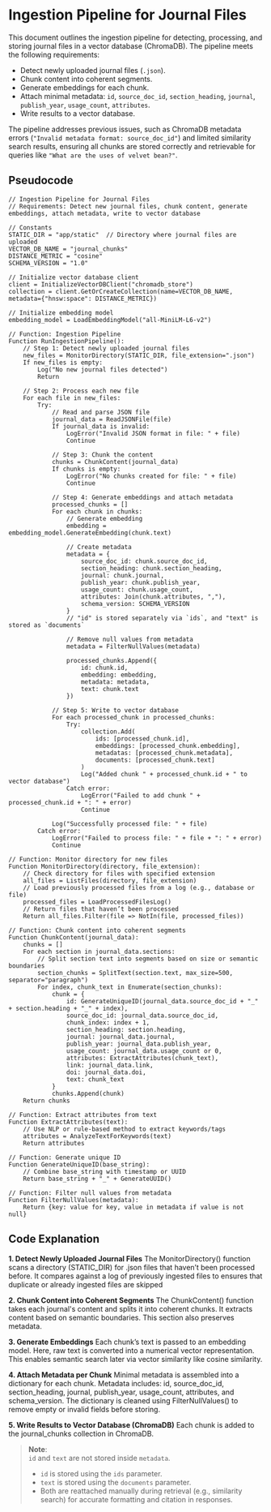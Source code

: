 # Ingestion Pipeline for Journal Files

This document outlines the ingestion pipeline for detecting, processing, and storing journal files in a vector database (ChromaDB). The pipeline meets the following requirements:
- Detect newly uploaded journal files (`.json`).
- Chunk content into coherent segments.
- Generate embeddings for each chunk.
- Attach minimal metadata: `id`, `source_doc_id`, `section_heading`, `journal`, `publish_year`, `usage_count`, `attributes`.
- Write results to a vector database.

The pipeline addresses previous issues, such as ChromaDB metadata errors (`"Invalid metadata format: source_doc_id"`) and limited similarity search results, ensuring all chunks are stored correctly and retrievable for queries like `"What are the uses of velvet bean?"`.

## Pseudocode

```pseudo
// Ingestion Pipeline for Journal Files
// Requirements: Detect new journal files, chunk content, generate embeddings, attach metadata, write to vector database

// Constants
STATIC_DIR = "app/static"  // Directory where journal files are uploaded
VECTOR_DB_NAME = "journal_chunks"
DISTANCE_METRIC = "cosine"
SCHEMA_VERSION = "1.0"

// Initialize vector database client
client = InitializeVectorDBClient("chromadb_store")
collection = client.GetOrCreateCollection(name=VECTOR_DB_NAME, metadata={"hnsw:space": DISTANCE_METRIC})

// Initialize embedding model
embedding_model = LoadEmbeddingModel("all-MiniLM-L6-v2")

// Function: Ingestion Pipeline
Function RunIngestionPipeline():
    // Step 1: Detect newly uploaded journal files
    new_files = MonitorDirectory(STATIC_DIR, file_extension=".json")
    If new_files is empty:
        Log("No new journal files detected")
        Return

    // Step 2: Process each new file
    For each file in new_files:
        Try:
            // Read and parse JSON file
            journal_data = ReadJSONFile(file)
            If journal_data is invalid:
                LogError("Invalid JSON format in file: " + file)
                Continue

            // Step 3: Chunk the content
            chunks = ChunkContent(journal_data)
            If chunks is empty:
                LogError("No chunks created for file: " + file)
                Continue

            // Step 4: Generate embeddings and attach metadata
            processed_chunks = []
            For each chunk in chunks:
                // Generate embedding
                embedding = embedding_model.GenerateEmbedding(chunk.text)
                
                // Create metadata
                metadata = {
                    source_doc_id: chunk.source_doc_id,
                    section_heading: chunk.section_heading,
                    journal: chunk.journal,
                    publish_year: chunk.publish_year,
                    usage_count: chunk.usage_count,
                    attributes: Join(chunk.attributes, ","),
                    schema_version: SCHEMA_VERSION
                }
                // "id" is stored separately via `ids`, and "text" is stored as `documents`

                // Remove null values from metadata
                metadata = FilterNullValues(metadata)
                
                processed_chunks.Append({
                    id: chunk.id,
                    embedding: embedding,
                    metadata: metadata,
                    text: chunk.text
                })

            // Step 5: Write to vector database
            For each processed_chunk in processed_chunks:
                Try:
                    collection.Add(
                        ids: [processed_chunk.id],
                        embeddings: [processed_chunk.embedding],
                        metadatas: [processed_chunk.metadata],
                        documents: [processed_chunk.text]
                    )
                    Log("Added chunk " + processed_chunk.id + " to vector database")
                Catch error:
                    LogError("Failed to add chunk " + processed_chunk.id + ": " + error)
                    Continue

            Log("Successfully processed file: " + file)
        Catch error:
            LogError("Failed to process file: " + file + ": " + error)
            Continue

// Function: Monitor directory for new files
Function MonitorDirectory(directory, file_extension):
    // Check directory for files with specified extension
    all_files = ListFiles(directory, file_extension)
    // Load previously processed files from a log (e.g., database or file)
    processed_files = LoadProcessedFilesLog()
    // Return files that haven’t been processed
    Return all_files.Filter(file => NotIn(file, processed_files))

// Function: Chunk content into coherent segments
Function ChunkContent(journal_data):
    chunks = []
    For each section in journal_data.sections:
        // Split section text into segments based on size or semantic boundaries
        section_chunks = SplitText(section.text, max_size=500, separator="paragraph")
        For index, chunk_text in Enumerate(section_chunks):
            chunk = {
                id: GenerateUniqueID(journal_data.source_doc_id + "_" + section.heading + "_" + index),
                source_doc_id: journal_data.source_doc_id,
                chunk_index: index + 1,
                section_heading: section.heading,
                journal: journal_data.journal,
                publish_year: journal_data.publish_year,
                usage_count: journal_data.usage_count or 0,
                attributes: ExtractAttributes(chunk_text),
                link: journal_data.link,
                doi: journal_data.doi,
                text: chunk_text
            }
            chunks.Append(chunk)
    Return chunks

// Function: Extract attributes from text
Function ExtractAttributes(text):
    // Use NLP or rule-based method to extract keywords/tags
    attributes = AnalyzeTextForKeywords(text)
    Return attributes

// Function: Generate unique ID
Function GenerateUniqueID(base_string):
    // Combine base_string with timestamp or UUID
    Return base_string + "_" + GenerateUUID()

// Function: Filter null values from metadata
Function FilterNullValues(metadata):
    Return {key: value for key, value in metadata if value is not null}
```

## Code Explanation

**1. Detect Newly Uploaded Journal Files**
The MonitorDirectory() function scans a directory (STATIC_DIR) for .json files that haven’t been processed before. It compares against a log of previously ingested files to ensures that duplicate or already ingested files are skipped

**2. Chunk Content into Coherent Segments**
The ChunkContent() function takes each journal's content and splits it into coherent chunks. It extracts content based on semantic boundaries. This section also preserves metadata.

**3. Generate Embeddings**
Each chunk’s text is passed to an embedding model. Here, raw text is converted into a numerical vector representation. This enables semantic search later via vector similarity like cosine similarity.

**4. Attach Metadata per Chunk**
Minimal metadata is assembled into a dictionary for each chunk. Metadata includes: id, source_doc_id, section_heading, journal, publish_year, usage_count, attributes, and schema_version. The dictionary is cleaned using FilterNullValues() to remove empty or invalid fields before storing.

**5. Write Results to Vector Database (ChromaDB)**
Each chunk is added to the journal_chunks collection in ChromaDB. 



> **Note**:  
> `id` and `text` are not stored inside `metadata`.  
> - `id` is stored using the `ids` parameter.  
> - `text` is stored using the `documents` parameter.  
> - Both are reattached manually during retrieval (e.g., similarity search) for accurate formatting and citation in responses.
